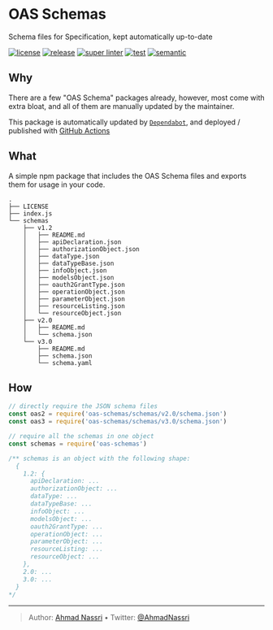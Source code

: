 # OAS Schemas

Schema files for Specification, kept automatically up-to-date

[![license][license-img]][license-url]
[![release][release-img]][release-url]
[![super linter][super-linter-img]][super-linter-url]
[![test][test-img]][test-url]
[![semantic][semantic-img]][semantic-url]

## Why

There are a few "OAS Schema" packages already, however, most come with extra bloat, and all of them are manually updated by the maintainer.

This package is automatically updated by [`Dependabot`](https://docs.github.com/en/free-pro-team@latest/github/administering-a-repository/about-dependabot-version-updates), and deployed / published with [GitHub Actions](.github/workflows/release.yml)

## What

A simple npm package that includes the OAS Schema files and exports them for usage in your code.

    .
    ├── LICENSE
    ├── index.js
    └── schemas
        ├── v1.2
        │   ├── README.md
        │   ├── apiDeclaration.json
        │   ├── authorizationObject.json
        │   ├── dataType.json
        │   ├── dataTypeBase.json
        │   ├── infoObject.json
        │   ├── modelsObject.json
        │   ├── oauth2GrantType.json
        │   ├── operationObject.json
        │   ├── parameterObject.json
        │   ├── resourceListing.json
        │   └── resourceObject.json
        ├── v2.0
        │   ├── README.md
        │   └── schema.json
        └── v3.0
            ├── README.md
            ├── schema.json
            └── schema.yaml

## How

``` js
// directly require the JSON schema files
const oas2 = require('oas-schemas/schemas/v2.0/schema.json')
const oas3 = require('oas-schemas/schemas/v3.0/schema.json')

// require all the schemas in one object
const schemas = require('oas-schemas')

/** schemas is an object with the following shape:
  {
    1.2: {
      apiDeclaration: ...
      authorizationObject: ...
      dataType: ...
      dataTypeBase: ...
      infoObject: ...
      modelsObject: ...
      oauth2GrantType: ...
      operationObject: ...
      parameterObject: ...
      resourceListing: ...
      resourceObject: ...
    },
    2.0: ...
    3.0: ...
  }
*/
```

----
> Author: [Ahmad Nassri](https://www.ahmadnassri.com/) &bull;
> Twitter: [@AhmadNassri](https://twitter.com/AhmadNassri)

[license-url]: LICENSE
[license-img]: https://badgen.net/github/license/ahmadnassri/node-oas-schemas

[release-url]: https://github.com/ahmadnassri/node-oas-schemas/releases
[release-img]: https://badgen.net/github/release/ahmadnassri/node-oas-schemas

[super-linter-url]: https://github.com/ahmadnassri/node-oas-schemas/actions?query=workflow%3Asuper-linter
[super-linter-img]: https://github.com/ahmadnassri/node-oas-schemas/workflows/super-linter/badge.svg

[test-url]: https://github.com/ahmadnassri/node-oas-schemas/actions?query=workflow%3Atest
[test-img]: https://github.com/ahmadnassri/node-oas-schemas/workflows/test/badge.svg

[semantic-url]: https://github.com/ahmadnassri/node-oas-schemas/actions?query=workflow%3Arelease
[semantic-img]: https://badgen.net/badge/📦/semantically%20released/blue
